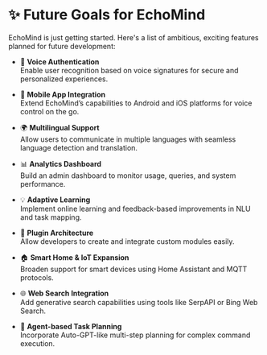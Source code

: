 # ✨ Future Goals for EchoMind

EchoMind is just getting started. Here's a list of ambitious, exciting features planned for future development:

- 🔐 **Voice Authentication**  
  Enable user recognition based on voice signatures for secure and personalized experiences.

- 📱 **Mobile App Integration**  
  Extend EchoMind’s capabilities to Android and iOS platforms for voice control on the go.

- 🌍 **Multilingual Support**  
  Allow users to communicate in multiple languages with seamless language detection and translation.

- 📊 **Analytics Dashboard**  
  Build an admin dashboard to monitor usage, queries, and system performance.

- 💡 **Adaptive Learning**  
  Implement online learning and feedback-based improvements in NLU and task mapping.

- 🧩 **Plugin Architecture**  
  Allow developers to create and integrate custom modules easily.

- 🏠 **Smart Home & IoT Expansion**  
  Broaden support for smart devices using Home Assistant and MQTT protocols.

- 🌐 **Web Search Integration**  
  Add generative search capabilities using tools like SerpAPI or Bing Web Search.

- 🤖 **Agent-based Task Planning**  
  Incorporate Auto-GPT-like multi-step planning for complex command execution.
